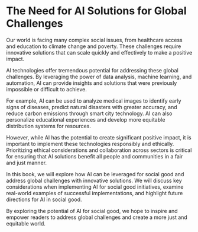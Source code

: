 The Need for AI Solutions for Global Challenges
=============================================================

Our world is facing many complex social issues, from healthcare access and education to climate change and poverty. These challenges require innovative solutions that can scale quickly and effectively to make a positive impact.

AI technologies offer tremendous potential for addressing these global challenges. By leveraging the power of data analysis, machine learning, and automation, AI can provide insights and solutions that were previously impossible or difficult to achieve.

For example, AI can be used to analyze medical images to identify early signs of diseases, predict natural disasters with greater accuracy, and reduce carbon emissions through smart city technology. AI can also personalize educational experiences and develop more equitable distribution systems for resources.

However, while AI has the potential to create significant positive impact, it is important to implement these technologies responsibly and ethically. Prioritizing ethical considerations and collaboration across sectors is critical for ensuring that AI solutions benefit all people and communities in a fair and just manner.

In this book, we will explore how AI can be leveraged for social good and address global challenges with innovative solutions. We will discuss key considerations when implementing AI for social good initiatives, examine real-world examples of successful implementations, and highlight future directions for AI in social good.

By exploring the potential of AI for social good, we hope to inspire and empower readers to address global challenges and create a more just and equitable world.
